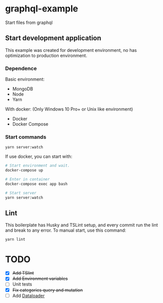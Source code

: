 # graphql-example
Start files from graphql

## Start development application

This example was created for development environment, no has optimization to production environment.

### Dependence

Basic environment:
- MongoDB
- Node
- Yarn

With docker: (Only Windows 10 Pro+ or Unix like environment)
- Docker
- Docker Compose

### Start commands

```
yarn server:watch
```

If use docker, you can start with:

```bash
# Start environment and wait.
docker-compose up

# Enter in container
docker-compose exec app bash

# Start server
yarn server:watch
```

## Lint

This boilerplate has Husky and TSLint setup, and every commit run the lint and break to any error. To manual start, use this command:

```
yarn lint
```

# TODO
- [x] ~~Add TSlint~~
- [x] ~~Add Environment variables~~
- [ ] Unit tests
- [x] ~~Fix categories query and mutation~~
- [ ] Add [Dataloader](https://www.youtube.com/watch?v=OQTnXNCDywA) 
